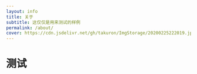 ```yaml
---
layout: info
title: 关于
subtitle: 这仅仅是用来测试的样例
permalink: /about/
cover: https://cdn.jsdelivr.net/gh/takuron/ImgStorage/20200225222019.jpg
---
```


# 测试
